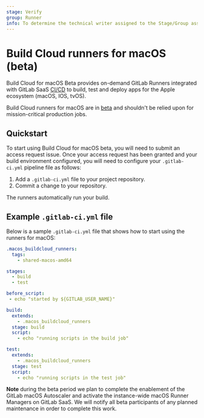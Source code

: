```yaml
---
stage: Verify
group: Runner
info: To determine the technical writer assigned to the Stage/Group associated with this page, see https://about.gitlab.com/handbook/engineering/ux/technical-writing/#assignments
---
```


# Build Cloud runners for macOS (beta)

Build Cloud for macOS Beta provides on-demand GitLab Runners integrated with GitLab SaaS [CI/CD](https://docs.gitlab.com/ee/ci/index.html) to build, test and deploy apps for the Apple ecosystem (macOS, IOS, tvOS).

Build Cloud runners for macOS are in [beta](https://about.gitlab.com/handbook/product/gitlab-the-product/#beta)
and shouldn't be relied upon for mission-critical production jobs. 

## Quickstart

To start using Build Cloud for macOS beta, you will need to submit an access request issue. Once your access request has been granted and your build environment configured, you will need to configure your `.gitlab-ci.yml` pipeline file as follows:

1. Add a `.gitlab-ci.yml` file to your project repository.
1. Commit a change to your repository.

The runners automatically run your build.

## Example `.gitlab-ci.yml` file

Below is a sample `.gitlab-ci.yml` file that shows how to start using the runners for macOS:

```yaml
.macos_buildcloud_runners:
  tags:
    - shared-macos-amd64

stages:
  - build
  - test

before_script:
 - echo "started by ${GITLAB_USER_NAME}"

build:
  extends:
    - .macos_buildcloud_runners
  stage: build
  script:
    - echo "running scripts in the build job"

test:
  extends:
    - .macos_buildcloud_runners
  stage: test
  script:
    - echo "running scripts in the test job"
```

**Note** during the beta period we plan to complete the enablement of the GitLab macOS Autoscaler and activate the instance-wide macOS Runner Managers on GitLab SaaS. We will notify all beta participants of any planned maintenance in order to complete this work.
